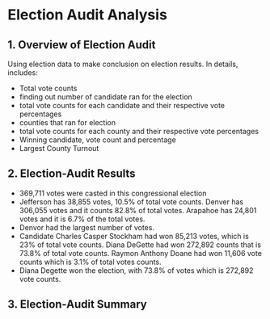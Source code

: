 # Election Audit Analysis

## 1. Overview of Election Audit

Using election data to make conclusion on election results. In details, includes:

* Total vote counts
* finding out number of candidate ran for the election
* total vote counts for each candidate and their respective vote percentages
* counties that ran for election
* total vote counts for each county and their respective vote percentages
* Winning candidate, vote count and percentage
* Largest County Turnout


## 2. Election-Audit Results
* 369,711 votes were casted in this congressional election
* Jefferson has 38,855 votes, 10.5% of total vote counts. Denver has 306,055 votes and it counts 82.8% of total votes. Arapahoe has 24,801 votes and it is 6.7% of the total votes. 
* Denvor had the largest number of votes.
* Candidate Charles Casper Stockham had won 85,213 votes, which is 23% of total vote counts. Diana DeGette had won 272,892 counts that is 73.8% of total vote counts. Raymon Anthony Doane had won 11,606 vote counts which is 3.1% of total votes counts. 
* Diana Degette won the election, with 73.8% of votes which is 272,892 vote counts.



## 3. Election-Audit Summary


